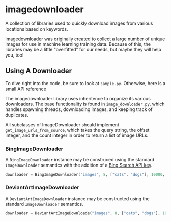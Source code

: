 imagedownloader
===============
A collection of libraries used to quickly download images from various locations
based on keywords.

imagedownloader was originally created to collect a large number of unique
images for use in machine learning training data. Because of this, the libraries
may be a little "overfitted" for our needs, but maybe they will help you, too!


Using A Downloader
------------------
To dive right into the code, be sure to look at `sample.py`. Otherwise, here is
a small API reference

The imagedownloader library uses inheritence to organize its various downloaders.
The base functionality is found in `image_downloader.py`, which handles
spawning threads, downloading images, and keeping track of duplicates. 

All subclasses of ImageDownloader should implement `get_image_urls_from_source`,
which takes the query string, the offset integer, and the count integer in order
to return a list of image URLs.


### BingImageDownloader ###
A `BingImageDownloader` instance may be construced using the standard 
`ImageDownloader` semantics with the addition of a 
[Bing Search API key](https://www.microsoft.com/cognitive-services/en-us/bing-image-search-api).


```python
downloader = BingImageDownloader("images", 8, ["cats", "dogs"], 10000, apiKey)
```


### DeviantArtImageDownloader ###
A `DeviantArtImageDownloader` instance may be constructed using the standard
`ImageDownloader` semantics.


```python
downloader = DeviantArtImageDownloade("images", 8, ["cats", "dogs"], 10000)
```
